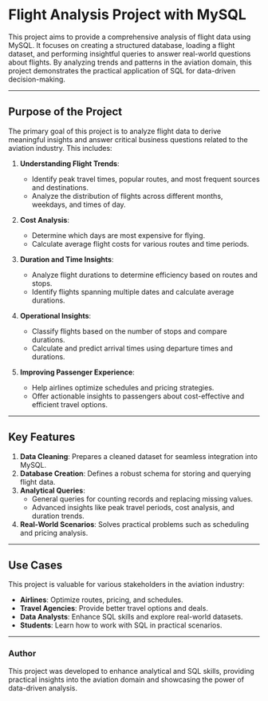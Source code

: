 # Flight Analysis Project with MySQL

This project aims to provide a comprehensive analysis of flight data using MySQL. It focuses on creating a structured database, loading a flight dataset, and performing insightful queries to answer real-world questions about flights. By analyzing trends and patterns in the aviation domain, this project demonstrates the practical application of SQL for data-driven decision-making.

---

## Purpose of the Project

The primary goal of this project is to analyze flight data to derive meaningful insights and answer critical business questions related to the aviation industry. This includes:

1. **Understanding Flight Trends**:
   - Identify peak travel times, popular routes, and most frequent sources and destinations.
   - Analyze the distribution of flights across different months, weekdays, and times of day.

2. **Cost Analysis**:
   - Determine which days are most expensive for flying.
   - Calculate average flight costs for various routes and time periods.

3. **Duration and Time Insights**:
   - Analyze flight durations to determine efficiency based on routes and stops.
   - Identify flights spanning multiple dates and calculate average durations.

4. **Operational Insights**:
   - Classify flights based on the number of stops and compare durations.
   - Calculate and predict arrival times using departure times and durations.

5. **Improving Passenger Experience**:
   - Help airlines optimize schedules and pricing strategies.
   - Offer actionable insights to passengers about cost-effective and efficient travel options.

---

## Key Features

1. **Data Cleaning**: Prepares a cleaned dataset for seamless integration into MySQL.
2. **Database Creation**: Defines a robust schema for storing and querying flight data.
3. **Analytical Queries**:
   - General queries for counting records and replacing missing values.
   - Advanced insights like peak travel periods, cost analysis, and duration trends.
4. **Real-World Scenarios**: Solves practical problems such as scheduling and pricing analysis.

---

## Use Cases

This project is valuable for various stakeholders in the aviation industry:

- **Airlines**: Optimize routes, pricing, and schedules.
- **Travel Agencies**: Provide better travel options and deals.
- **Data Analysts**: Enhance SQL skills and explore real-world datasets.
- **Students**: Learn how to work with SQL in practical scenarios.

---

### Author
This project was developed to enhance analytical and SQL skills, providing practical insights into the aviation domain and showcasing the power of data-driven analysis.
